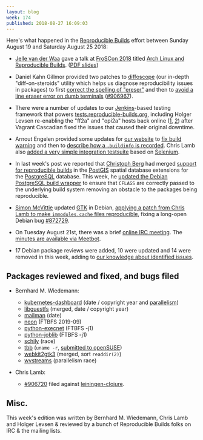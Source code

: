 ```yaml
---
layout: blog
week: 174
published: 2018-08-27 16:09:03
---
```


Here's what happened in the [Reproducible Builds](https://reproducible-builds.org) effort between Sunday August 19 and Saturday August 25 2018:

* [Jelle van der Waa](https://vdwaa.nl/) gave a talk at [FroSCon 2018](https://www.froscon.de/news/froscon-2018/) titled [Arch Linux and Reproducible Builds](https://program.froscon.de/2018/events/2321.html). ([PDF slides](https://program.froscon.de/2018/system/event_attachments/attachments/000/000/509/original/Arch_Linux_Reproducible_Builds.pdf))

* Daniel Kahn Gillmor provided two patches to [diffoscope](https://diffoscope.org) (our in-depth "diff-on-steroids" utility which helps us diagnose reproducibility issues in packages) to first [correct the spelling of "ereser"](https://salsa.debian.org/reproducible-builds/diffoscope/commit/3522476) and then to [avoid a line eraser error on dumb terminals](https://salsa.debian.org/reproducible-builds/diffoscope/commit/038ac84) ([#906967](htps://bugs.debian.org/906967)).

* There were a number of updates to our [Jenkins](https://jenkins.io/)-based testing framework that powers [tests.reproducible-builds.org](https://tests.reproducible-builds.org/), including Holger Levsen re-enabling the "ff2a" and "opi2a" hosts back online ([1](https://salsa.debian.org/qa/jenkins.debian.net/commit/7cb81648), [2](https://salsa.debian.org/qa/jenkins.debian.net/commit/0f3ec3fd)) after Vagrant Cascadian fixed the issues that caused their original downtime.

* Arnout Engelen provided some updates for [our website](https://reproducible-builds.org/) to [fix build warning](https://salsa.debian.org/reproducible-builds/reproducible-website/commit/6490dde) and then to [describe how a `.buildinfo` is recorded](https://salsa.debian.org/reproducible-builds/reproducible-website/commit/06416b6). Chris Lamb also [added a very simple integration testsuite](https://salsa.debian.org/reproducible-builds/reproducible-website/commit/22c1dcb) based on [Selenium](https://www.seleniumhq.org/).

* In last week's post we reported that [Christoph Berg](https://www.df7cb.de/) had merged [support for reproducible builds](https://github.com/postgis/postgis/commit/873c6cba3e7f7e87b615b25c50d9c8dcede661ec) in the [PostGIS](https://postgis.net/) spatial database extensions for the [PostgreSQL](https://www.postgresql.org/) database. This week, he [updated the Debian PostgreSQL build wrapper](https://salsa.debian.org/postgresql/postgresql-common/commit/c32ca637e093b4a1a3207ccbd86d82e56d9c5937) to ensure that `CFLAGS` are correctly passed to the underlying build system removing an obstacle to the packages being reproducible.

* [Simon McVittie](https://smcv.pseudorandom.co.uk/) updated [GTK](https://www.gtk.org/) in Debian, [applying a patch from Chris Lamb to make `immodules.cache` files reproducible](https://salsa.debian.org/gnome-team/gtk2/commit/7deeede44c844e99402816ebc035de4d575f3db0#9c96da0e9f91d7d8937b69b524702c106258f0d1_12_16), fixing a long-open Debian bug [#872729](https://bugs.debian.org/872729).

* On Tuesday August 21st, there was a brief [online IRC meeting](https://lists.reproducible-builds.org/pipermail/rb-general/2018-August/001116.html). The [minutes are available via Meetbot](http://meetbot.debian.net/reproducible-builds/2018/reproducible-builds.2018-08-21-16.05.html).

* 17 Debian package reviews were added, 10 were updated and 14 were removed in this week, adding to [our knowledge about identified issues](https://tests.reproducible-builds.org/debian/index_issues.html).


Packages reviewed and fixed, and bugs filed
-------------------------------------------


* Bernhard M. Wiedemann:
    * [kubernetes-dashboard](https://github.com/kubernetes/dashboard/pull/3233) (date / copyright year and [parallelism](https://github.com/kubernetes/dashboard/issues/3234))
    * [libguestfs](https://www.redhat.com/archives/libguestfs/2018-August/msg00230.html) (merged, date / copyright year)
    * [mailman](https://build.opensuse.org/request/show/630980) (date)
    * [neon](https://bugzilla.opensuse.org/show_bug.cgi?id=1105995) (FTBFS 2019-09)
    * [python-execnet](https://github.com/pytest-dev/execnet/pull/84) (FTBFS -j1)
    * [python-joblib](https://github.com/joblib/joblib/issues/758) (FTBFS -j1)
    * [schily](https://build.opensuse.org/request/show/630357) (race)
    * [tbb](https://github.com/01org/tbb/pull/82) (`uname -r`, [submitted to openSUSE](https://build.opensuse.org/request/show/631209))
    * [webkit2gtk3](https://bugs.webkit.org/show_bug.cgi?id=188738) (merged, sort `readdir(2)`)
    * [wvstreams](https://build.opensuse.org/request/show/630334) (parallelism race)

* Chris Lamb:
    * [#906720](https://bugs.debian.org/906720) filed against [leiningen-clojure](https://tracker.debian.org/pkg/leiningen-clojure).


Misc.
-----

This week's edition was written by Bernhard M. Wiedemann, Chris Lamb and Holger Levsen & reviewed by a bunch of Reproducible Builds folks on IRC & the mailing lists.
